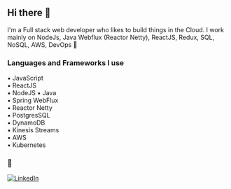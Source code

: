 ## Hi there :wave:

I'm a Full stack web developer who likes to build things in the Cloud. I work mainly on NodeJs, Java Webflux (Reactor Netty), ReactJS, Redux, SQL, NoSQL, AWS, DevOps :rocket:

### Languages and Frameworks I use
:black_small_square: JavaScript   
:black_small_square: ReactJS     
:black_small_square: NodeJS 
:black_small_square: Java      
:black_small_square: Spring WebFlux      
:black_small_square: Reactor Netty      
:black_small_square: PostgresSQL   
:black_small_square: DynamoDB   
:black_small_square: Kinesis Streams   
:black_small_square: AWS   
:black_small_square: Kubernetes   


### :link:	
<a href="https://www.linkedin.com/in/srikanthpolineni/" target="_blank">
  <img alt="LinkedIn" src="https://static-exp1.licdn.com/sc/h/9l9jpbbo1quwqsej3vu7hzj10"/>
</a>

